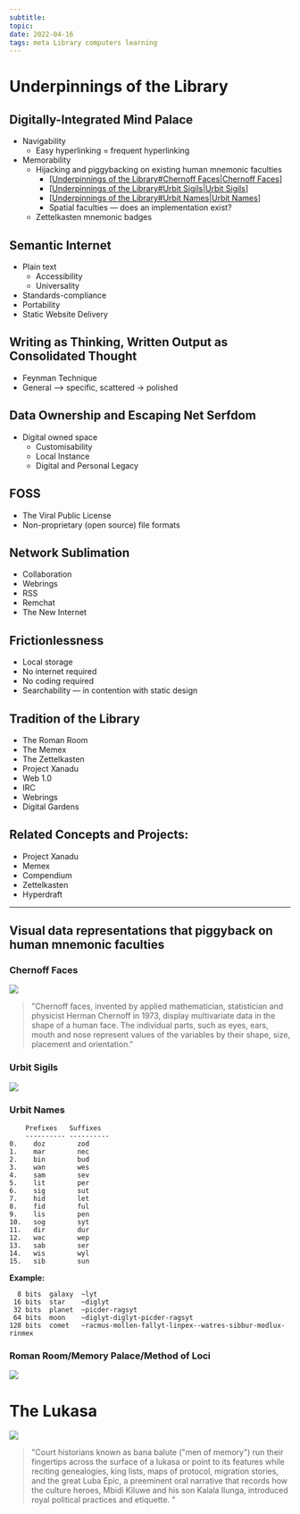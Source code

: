```yaml
---
subtitle:
topic:
date: 2022-04-16
tags: meta Library computers learning
---
```


# Underpinnings of the Library

## Digitally-Integrated Mind Palace
- Navigability
  - Easy hyperlinking = frequent hyperlinking
- Memorability
  - Hijacking and piggybacking on existing human mnemonic faculties
    - [[Underpinnings of the Library#Chernoff Faces|Chernoff Faces]]
    - [[Underpinnings of the Library#Urbit Sigils|Urbit Sigils]]
    - [[Underpinnings of the Library#Urbit Names|Urbit Names]]
    - Spatial faculties — does an implementation exist?
  - Zettelkasten mnemonic badges

## Semantic Internet
- Plain text
  - Accessibility
  - Universality
- Standards-compliance
- Portability
- Static Website Delivery

## Writing as Thinking, Written Output as Consolidated Thought
 - Feynman Technique
 - General —> specific, scattered -> polished

## Data Ownership and Escaping Net Serfdom
- Digital owned space
  - Customisability
  - Local Instance
  - Digital and Personal Legacy

## FOSS
- The Viral Public License
- Non-proprietary (open source) file formats

## Network Sublimation
- Collaboration
- Webrings
- RSS
- Remchat
- The New Internet

## Frictionlessness
- Local storage
- No internet required
- No coding required
- Searchability — in contention with static design

## Tradition of the Library
- The Roman Room
- The Memex
- The Zettelkasten
- Project Xanadu
- Web 1.0
- IRC
- Webrings
- Digital Gardens

## Related Concepts and Projects:
- Project Xanadu
- Memex
- Compendium
- Zettelkasten
- Hyperdraft

---

## Visual data representations that piggyback on human mnemonic faculties
### Chernoff Faces
![](/images/chernoff-faces.png)

  > "Chernoff faces, invented by applied mathematician, statistician and physicist Herman Chernoff in 1973, display multivariate data in the shape of a human face. The individual parts, such as eyes, ears, mouth and nose represent values of the variables by their shape, size, placement and orientation."

### Urbit Sigils
![](/images/urbit-sigils.png)

### Urbit Names
```
    Prefixes   Suffixes
    ---------- ----------
0.    doz        zod
1.    mar        nec
2.    bin        bud
3.    wan        wes
4.    sam        sev
5.    lit        per
6.    sig        sut
7.    hid        let
8.    fid        ful
9.    lis        pen
10.   sog        syt
11.   dir        dur
12.   wac        wep
13.   sab        ser
14.   wis        wyl
15.   sib        sun
```

**Example:**
```
  8 bits  galaxy  ~lyt
 16 bits  star    ~diglyt
 32 bits  planet  ~picder-ragsyt
 64 bits  moon    ~diglyt-diglyt-picder-ragsyt
128 bits  comet   ~racmus-mollen-fallyt-linpex--watres-sibbur-modlux-rinmex
```

### Roman Room/Memory Palace/Method of Loci

![]( /images/roman-room.jpg)

# The Lukasa

![](/images/lukasa.jpg)
> "Court historians known as bana balute ("men of memory") run their fingertips across the surface of a lukasa or point to its features while reciting genealogies, king lists, maps of protocol, migration stories, and the great Luba Epic, a preeminent oral narrative that records how the culture heroes, Mbidi Kiluwe and his son Kalala Ilunga, introduced royal political practices and etiquette. "

[//begin]: # "Autogenerated link references for markdown compatibility"
[Underpinnings of the Library#Chernoff Faces|Chernoff Faces]: <Underpinnings of the Library> "Underpinnings of the Library"
[Underpinnings of the Library#Urbit Sigils|Urbit Sigils]: <Underpinnings of the Library> "Underpinnings of the Library"
[Underpinnings of the Library#Urbit Names|Urbit Names]: <Underpinnings of the Library> "Underpinnings of the Library"
[//end]: # "Autogenerated link references"